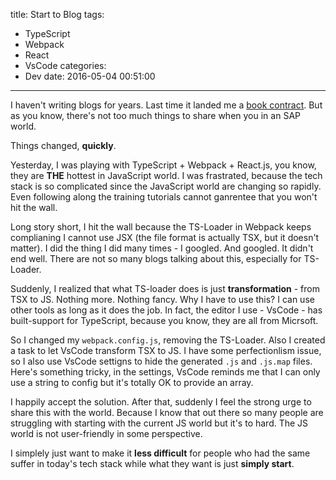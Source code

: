 title: Start to Blog
tags:
  - TypeScript
  - Webpack
  - React
  - VsCode
categories:
  - Dev
date: 2016-05-04 00:51:00
----
I haven't writing blogs for years. Last time it landed me a [book contract](http://item.jd.com/11355145.html). But as you know, there's not too much things to share when you in an SAP world. 

Things changed, **quickly**.

Yesterday, I was playing with TypeScript + Webpack + React.js, you know, they are **THE** hottest in JavaScript world. I was frastrated, because the tech stack is so complicated since the JavaScript world are changing so rapidly. Even following along the training tutorials cannot ganrentee that you won't hit the wall.

Long story short, I hit the wall because the TS-Loader in Webpack keeps complianing I cannot use JSX (the file format is  actually TSX, but it doesn't matter). I did the thing I did many times - I googled. And googled. It didn't end well. There are not so many blogs talking about this, especially for TS-Loader.

Suddenly, I realized that what TS-loader does is just **transformation** - from TSX to JS. Nothing more. Nothing fancy. Why I have to use this? I can use other tools as long as it does the job. In fact, the editor I use - VsCode - has built-support for TypeScript, because you know, they are all from Micrsoft. 

So I changed my `webpack.config.js`, removing the TS-Loader. Also I created a task to let VsCode transform TSX to JS. I have some perfectionlism issue, so I also use VsCode settigns to hide the generated `.js` and `.js.map` files. Here's something tricky, in the settings, VsCode reminds me that I can only use a string to config but it's totally OK to provide an array.

I happily accept the solution. After that, suddenly I feel the strong urge to share this with the world. Because I know that out there so many people are struggling with starting with the current JS world but it's to hard. The JS world is not user-friendly in some perspective. 

I simplely just want to make it **less difficult** for people who had the same suffer in today's tech stack while what they want is just **simply start**.